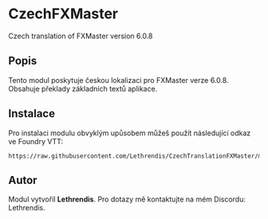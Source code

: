 
# CzechFXMaster

Czech translation of FXMaster version 6.0.8

## Popis
Tento modul poskytuje českou lokalizaci pro FXMaster verze 6.0.8. Obsahuje překlady základních textů aplikace.

## Instalace
Pro instalaci modulu obvyklým upůsobem můžeš použít následující odkaz ve Foundry VTT:

```
https://raw.githubusercontent.com/Lethrendis/CzechTranslationFXMaster/main/module.json
```

## Autor
Modul vytvořil **Lethrendis**. Pro dotazy mě kontaktujte na mém Discordu: Lethrendis.
